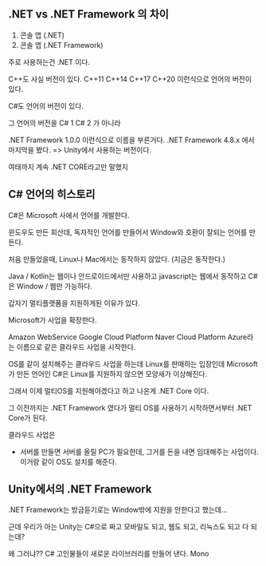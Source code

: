 ﻿## .NET vs .NET Framework 의 차이

 1. 콘솔 앱 (.NET)
 2. 콘솔 앱 (.NET Framework)


 주로 사용하는건 .NET 이다.

 C++도 사실 버전이 있다.
 C++11
 C++14
 C++17
 C++20
 이런식으로 언어의 버전이 있다.

 C#도 언어의 버전이 있다.

 그 언어의 버전을
 C# 1
 C# 2
 가 아니라

 .NET Framework 1.0.0 이런식으로 이름을 부른거다.
 .NET Framework 4.8.x 에서 마지막을 봤다.
  => Unity에서 사용하는 버전이다.

여태까지 계속 .NET CORE라고만 말했지

## C# 언어의 히스토리

 C#은 Microsoft 사에서 언어를 개발한다.

 윈도우도 만든 회산데, 독자적인 언어를 만들어서 Window와 호환이 잘되는 언어를 만든다.

 처음 만들었을때, Linux나 Mac에서는 동작하지 않았다.
 (지금은 동작한다.)

 Java / Kotlin는 웹이나 안드로이드에서만 사용하고
 javascript는 웹에서 동작하고
 C#은 Window / 웹만 가능하다.

 갑자기 멀티플랫폼을 지원하게된 이유가 있다.

 Microsoft가 사업을 확장한다.

 Amazon WebService
 Google Cloud Platform
 Naver Cloud Platform
 Azure라는 이름으로 같은 클라우드 사업을 시작한다.

 OS를 같이 설치해주는 클라우드 사업을 하는데
 Linux를 판매하는 입장인데
 Microsoft가 만든 언어인 C#은 Linux를 지원하지 않으면
 모양새가 이상해진다.

 그래서 이제 멀티OS를 지원해야겠다고 하고 나온게
 .NET Core 이다.

 그 이전까지는 .NET Framework 였다가
 멀티 OS를 사용하기 시작하면서부터 .NET Core가 된다.


 클라우드 사업은
  - 서버를 만들면 서버를 올릴 PC가 필요한데,
  그거를 돈을 내면 임대해주는 사업이다.
  이거랑 같이 OS도 설치를 해준다.
	

## Unity에서의 .NET Framework

 .NET Framework는 방금듣기로는 Window밖에 지원을 안한다고 했는데...

 근데 우리가 아는 Unity는 C#으로 짜고
 모바일도 되고, 웹도 되고, 리눅스도 되고 다 되는데?

 왜 그러냐??
 C# 고인물들이 새로운 라이브러리를 만들어 낸다.
 Mono